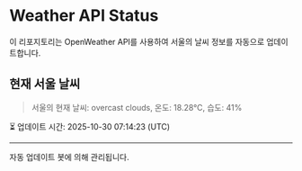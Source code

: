 
# Weather API Status

이 리포지토리는 OpenWeather API를 사용하여 서울의 날씨 정보를 자동으로 업데이트합니다.

## 현재 서울 날씨
> 서울의 현재 날씨: overcast clouds, 온도: 18.28°C, 습도: 41%

⏳ 업데이트 시간: 2025-10-30 07:14:23 (UTC)

---
자동 업데이트 봇에 의해 관리됩니다.
